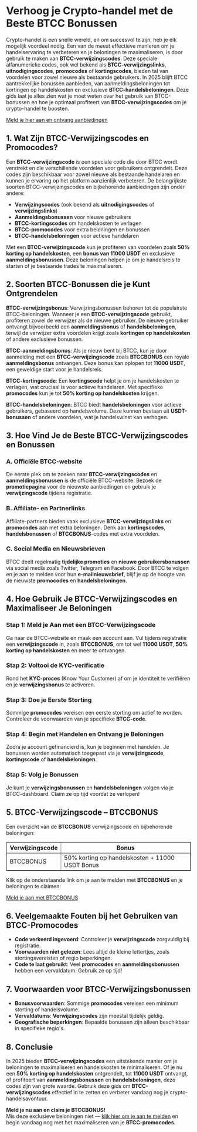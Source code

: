 <h1>Verhoog je Crypto-handel met de Beste BTCC Bonussen</h1>
<p>Crypto-handel is een snelle wereld, en om succesvol te zijn, heb je elk mogelijk voordeel nodig. Een van de meest effectieve manieren om je handelservaring te verbeteren en je beloningen te maximaliseren, is door gebruik te maken van <strong>BTCC-verwijzingscodes</strong>. Deze speciale alfanumerieke codes, ook wel bekend als <strong>BTCC-verwijzingslinks</strong>, <strong>uitnodigingscodes</strong>, <strong>promocodes</strong> of <strong>kortingscodes</strong>, bieden tal van voordelen voor zowel nieuwe als bestaande gebruikers. In 2025 blijft BTCC aantrekkelijke bonussen aanbieden, van aanmeldingsbeloningen tot kortingen op handelskosten en exclusieve <strong>BTCC-handelsbeloningen</strong>. Deze gids laat je alles zien wat je moet weten over het gebruik van BTCC-bonussen en hoe je optimaal profiteert van <strong>BTCC-verwijzingscodes</strong> om je crypto-handel te boosten.</p>
<p><a href="https://partner.btcc.com/us/c/BTCCBONUS/9303" target="_blank">Meld je hier aan en ontvang aanbiedingen</a></p>
<img src="https://images.mirror-media.xyz/publication-images/pFAHTV5xiT_ZR81Wj_ds0.png?height=500&amp;width=1000" decoding="async" data-nimg="fill" class="css-xah9so" style="position: absolute; inset: 0px; box-sizing: border-box; padding: 0px; border: none; margin: auto; display: block; width: 0px; height: 0px; min-width: 100%; max-width: 100%; min-height: 100%; max-height: 100%;">

<h2>1. Wat Zijn BTCC-Verwijzingscodes en Promocodes?</h2>
<p>Een <strong>BTCC-verwijzingscode</strong> is een speciale code die door BTCC wordt verstrekt en die verschillende voordelen voor gebruikers ontgrendelt. Deze codes zijn beschikbaar voor zowel nieuwe als bestaande handelaren en kunnen je ervaring op het platform aanzienlijk verbeteren. De belangrijkste soorten BTCC-verwijzingscodes en bijbehorende aanbiedingen zijn onder andere:</p>
<ul>
<li><strong>Verwijzingscodes</strong> (ook bekend als <strong>uitnodigingscodes</strong> of <strong>verwijzingslinks</strong>)</li>
<li><strong>Aanmeldingsbonussen</strong> voor nieuwe gebruikers</li>
<li><strong>BTCC-kortingscodes</strong> om handelskosten te verlagen</li>
<li><strong>BTCC-promocodes</strong> voor extra beloningen en bonussen</li>
<li><strong>BTCC-handelsbeloningen</strong> voor actieve handelaren</li>
</ul>
<p>Met een <strong>BTCC-verwijzingscode</strong> kun je profiteren van voordelen zoals <strong>50% korting op handelskosten</strong>, een <strong>bonus van 11000 USDT</strong> en exclusieve <strong>aanmeldingsbonussen</strong>. Deze beloningen helpen je om je handelsreis te starten of je bestaande trades te maximaliseren.</p>

<h2>2. Soorten BTCC-Bonussen die je Kunt Ontgrendelen</h2>
<p><strong>BTCC-verwijzingsbonus</strong>: Verwijzingsbonussen behoren tot de populairste BTCC-beloningen. Wanneer je een <strong>BTCC-verwijzingscode</strong> gebruikt, profiteren zowel de verwijzer als de nieuwe gebruiker. De nieuwe gebruiker ontvangt bijvoorbeeld een <strong>aanmeldingsbonus</strong> of <strong>handelsbeloningen</strong>, terwijl de verwijzer extra voordelen krijgt zoals <strong>kortingen op handelskosten</strong> of andere exclusieve bonussen.</p>
<p><strong>BTCC-aanmeldingsbonus</strong>: Als je nieuw bent bij BTCC, kun je door aanmelding met een <strong>BTCC-verwijzingscode</strong> zoals <strong>BTCCBONUS</strong> een royale <strong>aanmeldingsbonus</strong> ontvangen. Deze bonus kan oplopen tot <strong>11000 USDT</strong>, een geweldige start voor je handelsreis.</p>
<p><strong>BTCC-kortingscode</strong>: Een <strong>kortingscode</strong> helpt je om je handelskosten te verlagen, wat cruciaal is voor actieve handelaren. Met specifieke <strong>promocodes</strong> kun je tot <strong>50% korting op handelskosten</strong> krijgen.</p>
<p><strong>BTCC-handelsbeloningen</strong>: BTCC biedt <strong>handelsbeloningen</strong> voor actieve gebruikers, gebaseerd op handelsvolume. Deze kunnen bestaan uit <strong>USDT-bonussen</strong> of andere voordelen, wat je handelswinst kan verhogen.</p>

<h2>3. Hoe Vind Je de Beste BTCC-Verwijzingscodes en Bonussen</h2>
<h3>A. Officiële BTCC-website</h3>
<p>De eerste plek om te zoeken naar <strong>BTCC-verwijzingscodes</strong> en <strong>aanmeldingsbonussen</strong> is de officiële BTCC-website. Bezoek de <strong>promotiepagina</strong> voor de nieuwste aanbiedingen en gebruik je <strong>verwijzingscode</strong> tijdens registratie.</p>

<h3>B. Affiliate- en Partnerlinks</h3>
<p>Affiliate-partners bieden vaak exclusieve <strong>BTCC-verwijzingslinks</strong> en <strong>promocodes</strong> aan met extra beloningen. Denk aan <strong>kortingscodes</strong>, <strong>handelsbonussen</strong> of <strong>BTCCBONUS</strong>-codes met extra voordelen.</p>

<h3>C. Social Media en Nieuwsbrieven</h3>
<p>BTCC deelt regelmatig <strong>tijdelijke promoties</strong> en <strong>nieuwe gebruikersbonussen</strong> via social media zoals Twitter, Telegram en Facebook. Door BTCC te volgen en je aan te melden voor hun <strong>e-mailnieuwsbrief</strong>, blijf je op de hoogte van de nieuwste <strong>promocodes</strong> en <strong>handelsbeloningen</strong>.</p>

<h2>4. Hoe Gebruik Je BTCC-Verwijzingscodes en Maximaliseer Je Beloningen</h2>
<h3>Stap 1: Meld je Aan met een BTCC-Verwijzingscode</h3>
<p>Ga naar de BTCC-website en maak een account aan. Vul tijdens registratie een <strong>verwijzingscode</strong> in, zoals <strong>BTCCBONUS</strong>, om tot wel <strong>11000 USDT</strong>, <strong>50% korting op handelskosten</strong> en meer te ontvangen.</p>

<h3>Stap 2: Voltooi de KYC-verificatie</h3>
<p>Rond het <strong>KYC-proces</strong> (Know Your Customer) af om je identiteit te verifiëren en je <strong>verwijzingsbonus</strong> te activeren.</p>

<h3>Stap 3: Doe je Eerste Storting</h3>
<p>Sommige <strong>promocodes</strong> vereisen een eerste storting om actief te worden. Controleer de voorwaarden van je specifieke <strong>BTCC-code</strong>.</p>

<h3>Stap 4: Begin met Handelen en Ontvang je Beloningen</h3>
<p>Zodra je account gefinancierd is, kun je beginnen met handelen. Je bonussen worden automatisch toegepast via je <strong>verwijzingscode</strong>, <strong>kortingscode</strong> of <strong>handelsbeloningen</strong>.</p>

<h3>Stap 5: Volg je Bonussen</h3>
<p>Je kunt je <strong>verwijzingsbonussen</strong> en <strong>handelsbeloningen</strong> volgen via je BTCC-dashboard. Claim ze op tijd voordat ze verlopen!</p>

<h2>5. BTCC-Verwijzingscode – BTCCBONUS</h2>
<p>Een overzicht van de <strong>BTCCBONUS</strong> verwijzingscode en bijbehorende beloningen:</p>

<table border="1">
<tr>
<th>Verwijzingscode</th>
<th>Bonus</th>
</tr>
<tr>
<td>BTCCBONUS</td>
<td>50% korting op handelskosten + 11000 USDT Bonus</td>
</tr>
</table>

<p>Klik op de onderstaande link om je aan te melden met <strong>BTCCBONUS</strong> en je beloningen te claimen:</p>
<p><a href="https://partner.btcc.com/us/c/BTCCBONUS/9303">Meld je aan met BTCCBONUS</a></p>

<h2>6. Veelgemaakte Fouten bij het Gebruiken van BTCC-Promocodes</h2>
<ul>
<li><strong>Code verkeerd ingevoerd</strong>: Controleer je <strong>verwijzingscode</strong> zorgvuldig bij registratie.</li>
<li><strong>Voorwaarden niet gelezen</strong>: Lees altijd de kleine lettertjes, zoals stortingsvereisten of regio beperkingen.</li>
<li><strong>Code te laat gebruikt</strong>: Veel <strong>promocodes</strong> en <strong>aanmeldingsbonussen</strong> hebben een vervaldatum. Gebruik ze op tijd!</li>
</ul>

<h2>7. Voorwaarden voor BTCC-Verwijzingsbonussen</h2>
<ul>
<li><strong>Bonusvoorwaarden</strong>: Sommige <strong>promocodes</strong> vereisen een minimum storting of handelsvolume.</li>
<li><strong>Vervaldatums</strong>: <strong>Verwijzingscodes</strong> zijn meestal tijdelijk geldig.</li>
<li><strong>Geografische beperkingen</strong>: Bepaalde bonussen zijn alleen beschikbaar in specifieke regio's.</li>
</ul>

<h2>8. Conclusie</h2>
<p>In 2025 bieden <strong>BTCC-verwijzingscodes</strong> een uitstekende manier om je beloningen te maximaliseren en handelskosten te minimaliseren. Of je nu een <strong>50% korting op handelskosten</strong> ontgrendelt, tot <strong>11000 USDT</strong> ontvangt, of profiteert van <strong>aanmeldingsbonussen</strong> en <strong>handelsbeloningen</strong>, deze codes zijn van grote waarde. Gebruik deze gids om <strong>BTCC-verwijzingscodes</strong> effectief in te zetten en verbeter vandaag nog je crypto-handelsavontuur.</p>

<p><strong>Meld je nu aan en claim je BTCCBONUS!</strong><br>Mis deze exclusieve beloningen niet — <a href="https://partner.btcc.com/us/c/BTCCBONUS/9303">klik hier om je aan te melden</a> en begin vandaag nog met het maximaliseren van je <strong>BTCC-promocodes</strong>.</p>
